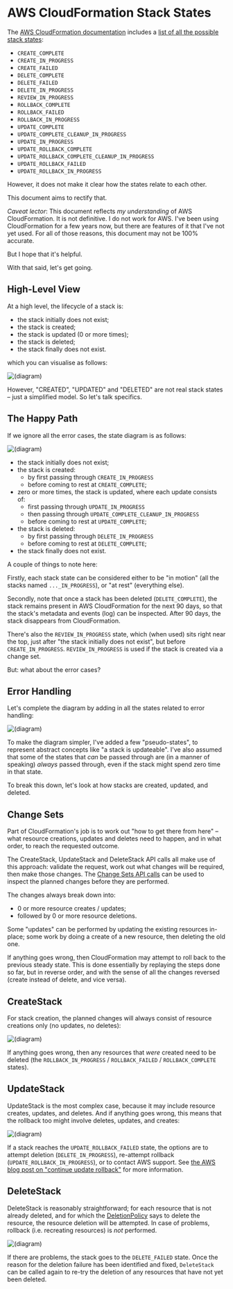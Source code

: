 AWS CloudFormation Stack States
===============================

The [AWS CloudFormation documentation](http://docs.aws.amazon.com/AWSCloudFormation/latest/UserGuide/Welcome.html)
includes a [list of all the possible stack states](http://docs.aws.amazon.com/AWSCloudFormation/latest/UserGuide/using-cfn-describing-stacks.html):

 * `CREATE_COMPLETE`
 * `CREATE_IN_PROGRESS`
 * `CREATE_FAILED`
 * `DELETE_COMPLETE`
 * `DELETE_FAILED`
 * `DELETE_IN_PROGRESS`
 * `REVIEW_IN_PROGRESS`
 * `ROLLBACK_COMPLETE`
 * `ROLLBACK_FAILED`
 * `ROLLBACK_IN_PROGRESS`
 * `UPDATE_COMPLETE`
 * `UPDATE_COMPLETE_CLEANUP_IN_PROGRESS`
 * `UPDATE_IN_PROGRESS`
 * `UPDATE_ROLLBACK_COMPLETE`
 * `UPDATE_ROLLBACK_COMPLETE_CLEANUP_IN_PROGRESS`
 * `UPDATE_ROLLBACK_FAILED`
 * `UPDATE_ROLLBACK_IN_PROGRESS`

However, it does not make it clear how the states relate to each other.

This document aims to rectify that.

*Caveat lector*: This document reflects *my understanding* of AWS
CloudFormation.  It is not definitive.  I do not work for AWS.  I've been
using CloudFormation for a few years now, but there are features of it that
I've not yet used.  For all of those reasons, this document may not be 100%
accurate.

But I hope that it's helpful.

With that said, let's get going.

High-Level View
---------------

At a high level, the lifecycle of a stack is:

 * the stack initially does not exist;
 * the stack is created;
 * the stack is updated (0 or more times);
 * the stack is deleted;
 * the stack finally does not exist.

which you can visualise as follows:

![(diagram)](toplevel.png)

However, "CREATED", "UPDATED" and "DELETED" are not real stack states – just a
simplified model.  So let's talk specifics.

The Happy Path
--------------

If we ignore all the error cases, the state diagram is as follows:

![(diagram)](happy.png)

 * the stack initially does not exist;
 * the stack is created:
   * by first passing through `CREATE_IN_PROGRESS`
   * before coming to rest at `CREATE_COMPLETE`;
 * zero or more times, the stack is updated, where each update consists of:
   * first passing through `UPDATE_IN_PROGRESS`
   * then passing through `UPDATE_COMPLETE_CLEANUP_IN_PROGRESS`
   * before coming to rest at `UPDATE_COMPLETE`;
 * the stack is deleted:
   * by first passing through `DELETE_IN_PROGRESS`
   * before coming to rest at `DELETE_COMPLETE`;
 * the stack finally does not exist.

A couple of things to note here:

Firstly, each stack state can be considered either to be "in motion" (all the stacks named `..._IN_PROGRESS`), or "at rest" (everything else).

Secondly, note that once a stack has been deleted (`DELETE_COMPLETE`), the
stack remains present in AWS CloudFormation for the next 90 days, so that the
stack's metadata and events (log) can be inspected.  After 90 days, the stack
disappears from CloudFormation.

There's also the `REVIEW_IN_PROGRESS` state, which (when used) sits right near the top,
just after "the stack initially does not exist", but before
`CREATE_IN_PROGRESS`.  `REVIEW_IN_PROGRESS` is used if the stack is created
via a change set.

But: what about the error cases?

Error Handling
--------------

Let's complete the diagram by adding in all the states related to error
handling:

![(diagram)](all-states.png)

To make the diagram simpler, I've added a few "pseudo-states", to represent
abstract concepts like "a stack is updateable".  I've also assumed that some
of the states that *can* be passed through are (in a manner of speaking)
*always* passed through, even if the stack might spend zero time in that
state.

To break this down, let's look at how stacks are created, updated, and deleted.

Change Sets
-----------

Part of CloudFormation's job is to work out "how to get there from here" –
what resource creations, updates and deletes need to happen, and in what
order, to reach the requested outcome.  

The CreateStack, UpdateStack and DeleteStack API calls all make use of this
approach: validate the request, work out what changes will be required, then
make those changes.  The [Change Sets API calls](http://docs.aws.amazon.com/AWSCloudFormation/latest/UserGuide/using-cfn-updating-stacks-changesets.html)
can be used to inspect the planned changes before they are performed.

The changes always break down into:

 * 0 or more resource creates / updates;
 * followed by 0 or more resource deletions.

Some "updates" can be performed by updating the existing resources in-place;
some work by doing a create of a new resource, then deleting the old one.

If anything goes wrong, then CloudFormation may attempt to roll back to the
previous steady state.  This is done essentially by replaying the steps done
so far, but in reverse order, and with the sense of all the changes reversed
(create instead of delete, and vice versa).

CreateStack
-----------

For stack creation, the planned changes will always consist of resource
creations only (no updates, no deletes):

![(diagram)](create-stack.png)

If anything goes wrong, then any resources that *were* created need to be
deleted (the `ROLLBACK_IN_PROGRESS` / `ROLLBACK_FAILED` / `ROLLBACK_COMPLETE`
states).

UpdateStack
-----------

UpdateStack is the most complex case, because it may include resource creates,
updates, and deletes.  And if anything goes wrong, this means that the
rollback too might involve deletes, updates, and creates:

![(diagram)](update-stack.png)

If a stack reaches the `UPDATE_ROLLBACK_FAILED` state, the options are to
attempt deletion (`DELETE_IN_PROGRESS`), re-attempt rollback
(`UPDATE_ROLLBACK_IN_PROGRESS`), or to contact AWS support.  See
[the AWS blog post on "continue update rollback"](https://aws.amazon.com/blogs/devops/continue-rolling-back-an-update-for-aws-cloudformation-stacks-in-the-update_rollback_failed-state/)
for more information.

DeleteStack
-----------

DeleteStack is reasonably straightforward; for each resource that is not
already deleted, and for which the
[DeletionPolicy](http://docs.aws.amazon.com/AWSCloudFormation/latest/UserGuide/aws-attribute-deletionpolicy.html)
says to delete the resource, the resource deletion will be attempted.  In case
of problems, rollback (i.e. recreating resources) is *not* performed.

![(diagram)](delete-stack.png)

If there are problems, the stack goes to the `DELETE_FAILED` state.  Once the
reason for the deletion failure has been identified and fixed, `DeleteStack`
can be called again to re-try the deletion of any resources that have not yet
been deleted.

